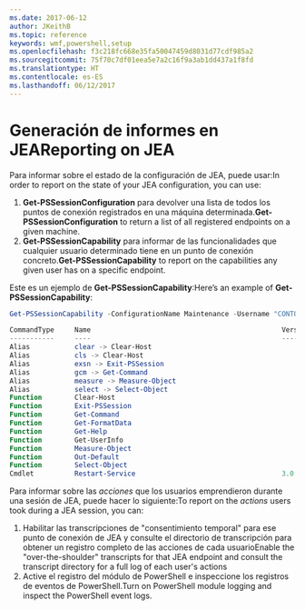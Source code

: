 ```yaml
---
ms.date: 2017-06-12
author: JKeithB
ms.topic: reference
keywords: wmf,powershell,setup
ms.openlocfilehash: f3c218fc668e35fa50047459d8031d77cdf985a2
ms.sourcegitcommit: 75f70c7df01eea5e7a2c16f9a3ab1dd437a1f8fd
ms.translationtype: HT
ms.contentlocale: es-ES
ms.lasthandoff: 06/12/2017
---
```

# <a name="reporting-on-jea"></a><span data-ttu-id="73636-102">Generación de informes en JEA</span><span class="sxs-lookup"><span data-stu-id="73636-102">Reporting on JEA</span></span>
<span data-ttu-id="73636-103">Para informar sobre el estado de la configuración de JEA, puede usar:</span><span class="sxs-lookup"><span data-stu-id="73636-103">In order to report on the state of your JEA configuration, you can use:</span></span>
1.  <span data-ttu-id="73636-104">**Get-PSSessionConfiguration** para devolver una lista de todos los puntos de conexión registrados en una máquina determinada.</span><span class="sxs-lookup"><span data-stu-id="73636-104">**Get-PSSessionConfiguration** to return a list of all registered endpoints on a given machine.</span></span>
2.  <span data-ttu-id="73636-105">**Get-PSSessionCapability** para informar de las funcionalidades que cualquier usuario determinado tiene en un punto de conexión concreto.</span><span class="sxs-lookup"><span data-stu-id="73636-105">**Get-PSSessionCapability** to report on the capabilities any given user has on a specific endpoint.</span></span>

<span data-ttu-id="73636-106">Este es un ejemplo de **Get-PSSessionCapability**:</span><span class="sxs-lookup"><span data-stu-id="73636-106">Here’s an example of **Get-PSSessionCapability**:</span></span>
```powershell
Get-PSSessionCapability -ConfigurationName Maintenance -Username "CONTOSO\JohnDoe"

CommandType     Name                                               Version    Source           
-----------     ----                                               -------    ------           
Alias           clear -> Clear-Host                                                            
Alias           cls -> Clear-Host                                                              
Alias           exsn -> Exit-PSSession                                                         
Alias           gcm -> Get-Command                                                             
Alias           measure -> Measure-Object                                                      
Alias           select -> Select-Object                                                        
Function        Clear-Host                                                                     
Function        Exit-PSSession                                                                 
Function        Get-Command                                                                    
Function        Get-FormatData                                                                 
Function        Get-Help                                                                       
Function        Get-UserInfo                                                                   
Function        Measure-Object                                                                 
Function        Out-Default                                                                    
Function        Select-Object                                                                  
Cmdlet          Restart-Service                                    3.0.0.0 Microsof...


```

<span data-ttu-id="73636-107">Para informar sobre las _acciones_ que los usuarios emprendieron durante una sesión de JEA, puede hacer lo siguiente:</span><span class="sxs-lookup"><span data-stu-id="73636-107">To report on the _actions_ users took during a JEA session, you can:</span></span>
1. <span data-ttu-id="73636-108">Habilitar las transcripciones de "consentimiento temporal" para ese punto de conexión de JEA y consulte el directorio de transcripción para obtener un registro completo de las acciones de cada usuario</span><span class="sxs-lookup"><span data-stu-id="73636-108">Enable the "over-the-shoulder" transcripts for that JEA endpoint and consult the transcript directory for a full log of each user's actions</span></span>
2. <span data-ttu-id="73636-109">Active el registro del módulo de PowerShell e inspeccione los registros de eventos de PowerShell.</span><span class="sxs-lookup"><span data-stu-id="73636-109">Turn on PowerShell module logging and inspect the PowerShell event logs.</span></span>

